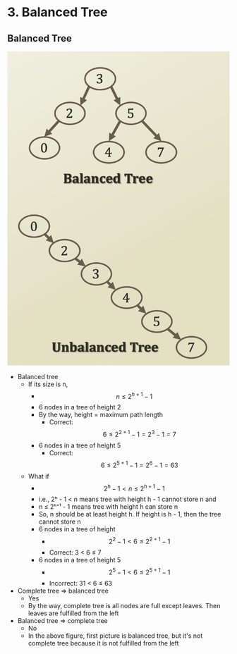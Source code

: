 # 3. Balanced Tree

## Balanced Tree

![](.gitbook/assets/2019-12-23-7.30.17.png)

* Balanced tree
  * If its size is n,
    * $$n \leq 2^{h+1} -1$$ 
    * 6 nodes in a tree of height 2
    * By the way, height = maximum path length
      * Correct: $$6 \leq 2^{2+1} - 1 = 2^3 - 1 = 7$$ 
    * 6 nodes in a tree of height 5
      * Correct: $$6 \leq 2^{5+1} - 1 = 2^6 - 1 = 63$$ 
  * What if 
    * $$2^h - 1 < n \leq 2^{h+1}-1$$ 
    * i.e., 2ʰ - 1 &lt; n means tree with height h - 1 cannot store n and 
    * n ≤ 2ʰ⁺¹ - 1 means tree with height h can store n
    * So, n should be at least height h. If height is h - 1, then the tree cannot store n 
    * 6 nodes in a tree of height 
      * $$2^2 - 1 < 6 \leq 2^{2 + 1} - 1$$ 
      * Correct: 3 &lt; 6 ≤ 7
    * 6 nodes in a tree of height 5
      * $$2^5 - 1 < 6 \leq 2^{5+1} - 1$$ 
      * Incorrect: 31 &lt; 6 ≤ 63
* Complete tree ⇒ balanced tree
  * Yes
  * By the way, complete tree is all nodes are full except leaves. Then leaves are fulfilled from the left
* Balanced tree ⇒ complete tree
  * No
  * In the above figure, first picture is balanced tree, but it's not complete tree because it is not fulfilled from the left




